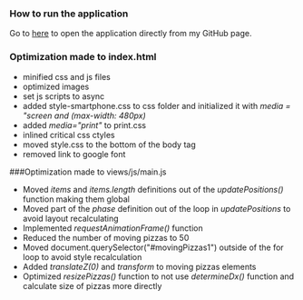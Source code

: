 
### How to run the application

Go to <a href="https://julia-kudinovich.github.io/frontend-nanodegree-mobile-portfolio/" target="_blank">here</a> to open the application directly from my GitHub page.

### Optimization made to index.html
- minified css and js files
- optimized images
- set js scripts to async
- added style-smartphone.css to css folder and initialized it with *media = "screen and (max-width: 480px)*
- added *media="print"* to print.css
- inlined critical css ctyles
- moved style.css to the bottom of the body tag
- removed link to google font


###Optimization made to views/js/main.js
- Moved *items* and *items.length* definitions out of the *updatePositions()* function making them global
- Moved part of the *phase* definition out of the loop in *updatePositions* to avoid layout recalculating
- Implemented *requestAnimationFrame()* function
- Reduced the number of moving pizzas to 50
- Moved document.querySelector("#movingPizzas1") outside of the for loop to avoid style recalculation
- Added *translateZ(0)* and *transform* to moving pizzas elements
- Optimized *resizePizzas()* function to not use *determineDx()* function and calculate size of pizzas more directly

